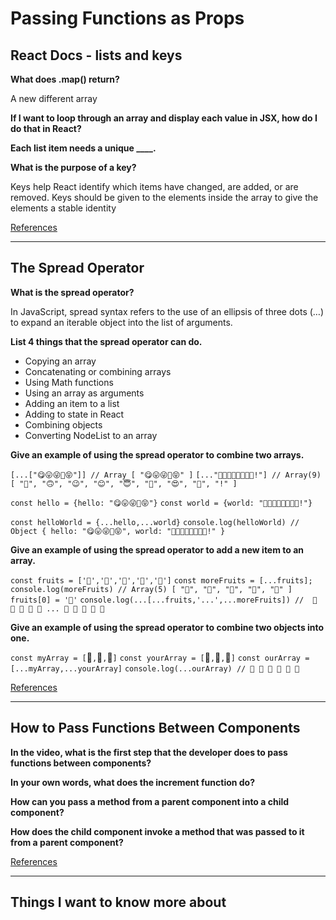 # Passing Functions as Props

## React Docs - lists and keys

**What does .map() return?**

A new different array

**If I want to loop through an array and display each value in JSX, how do I do that in React?**

**Each list item needs a unique \_\_\_\_.**

**What is the purpose of a key?**

Keys help React identify which items have changed, are added, or are removed. Keys should be given to the elements inside the array to give the elements a stable identity

[References](https://reactjs.org/docs/lists-and-keys.html)

---

## The Spread Operator

**What is the spread operator?**

In JavaScript, spread syntax refers to the use of an ellipsis of three dots (…) to expand an iterable object into the list of arguments.

**List 4 things that the spread operator can do.**

- Copying an array
- Concatenating or combining arrays
- Using Math functions
- Using an array as arguments
- Adding an item to a list
- Adding to state in React
- Combining objects
- Converting NodeList to an array

**Give an example of using the spread operator to combine two arrays.**

`[...["😋😛😜🤪😝"]] // Array [ "😋😛😜🤪😝" ]`
`[..."🙂🙃😉😊😇🥰😍🤩!"] // Array(9) [ "🙂", "🙃", "😉", "😊", "😇", "🥰", "😍", "🤩", "!" ]`

`const hello = {hello: "😋😛😜🤪😝"}`
`const world = {world: "🙂🙃😉😊😇🥰😍🤩!"}`

`const helloWorld = {...hello,...world}`
`console.log(helloWorld) // Object { hello: "😋😛😜🤪😝", world: "🙂🙃😉😊😇🥰😍🤩!" }`

**Give an example of using the spread operator to add a new item to an array.**

`const fruits = ['🍏','🍊','🍌','🍉','🍍']`
`const moreFruits = [...fruits];`
`console.log(moreFruits) // Array(5) [ "🍏", "🍊", "🍌", "🍉", "🍍" ]`
`fruits[0] = '🍑'`
`console.log(...[...fruits,'...',...moreFruits]) //  🍑 🍊 🍌 🍉 🍍 ... 🍏 🍊 🍌 🍉 🍍`

**Give an example of using the spread operator to combine two objects into one.**

`const myArray = [`🤪`,`🐻`,`🎌`]`
`const yourArray = [`🙂`,`🤗`,`🤩`]`
`const ourArray = [...myArray,...yourArray]`
`console.log(...ourArray) // 🤪 🐻 🎌 🙂 🤗 🤩`

[References](https://medium.com/coding-at-dawn/how-to-use-the-spread-operator-in-javascript-b9e4a8b06fab)

---

## How to Pass Functions Between Components

**In the video, what is the first step that the developer does to pass functions between components?**

**In your own words, what does the increment function do?**

**How can you pass a method from a parent component into a child component?**

**How does the child component invoke a method that was passed to it from a parent component?**

[References](https://www.youtube.com/watch?v=c05OL7XbwXU)

---

## Things I want to know more about
